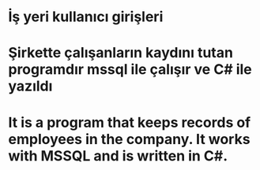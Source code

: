 # İş yeri kullanıcı girişleri


# Şirkette çalışanların kaydını tutan programdır mssql ile çalışır ve C# ile yazıldı

# It is a program that keeps records of employees in the company. It works with MSSQL and is written in C#.
